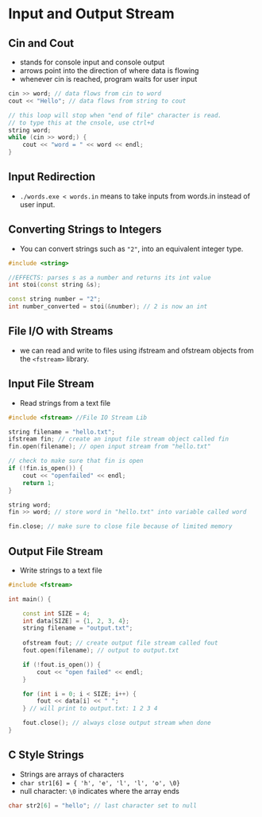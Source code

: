 # Input and Output Stream

## Cin and Cout
- stands for console input and console output
- arrows point into the direction of where data is flowing
- whenever cin is reached, program waits for user input

```cpp
cin >> word; // data flows from cin to word
cout << "Hello"; // data flows from string to cout

// this loop will stop when "end of file" character is read.
// to type this at the cnsole, use ctrl+d
string word;
while (cin >> word;) {
    cout << "word = " << word << endl; 
}
```

## Input Redirection
- `./words.exe < words.in` means to take inputs from words.in instead of user input.

## Converting Strings to Integers
- You can convert strings such as `"2"`, into an equivalent integer type.

```cpp
#include <string>

//EFFECTS: parses s as a number and returns its int value
int stoi(const string &s);

const string number = "2";
int number_converted = stoi(&number); // 2 is now an int
```

## File I/O with Streams
- we can read and write to files using ifstream and ofstream objects from the `<fstream>` library.

## Input File Stream
- Read strings from a text file
```cpp
#include <fstream> //File IO Stream Lib

string filename = "hello.txt"; 
ifstream fin; // create an input file stream object called fin
fin.open(filename); // open input stream from "hello.txt"

// check to make sure that fin is open
if (!fin.is_open()) {
    cout << "openfailed" << endl;
    return 1;
}

string word; 
fin >> word; // store word in "hello.txt" into variable called word

fin.close; // make sure to close file because of limited memory
```

## Output File Stream
- Write strings to a text file

```cpp
#include <fstream>

int main() {

    const int SIZE = 4;
    int data[SIZE] = {1, 2, 3, 4};
    string filename = "output.txt";
    
    ofstream fout; // create output file stream called fout
    fout.open(filename); // output to output.txt

    if (!fout.is_open()) {
        cout << "open failed" << endl;
    }

    for (int i = 0; i < SIZE; i++) {
        fout << data[i] << " "; 
    } // will print to output.txt: 1 2 3 4

    fout.close(); // always close output stream when done
}
```

## C Style Strings
- Strings are arrays of characters
- `char str1[6] = { 'h', 'e', 'l', 'l', 'o', \0}`
- null character: `\0` indicates where the array ends

```c
char str2[6] = "hello"; // last character set to null
```


